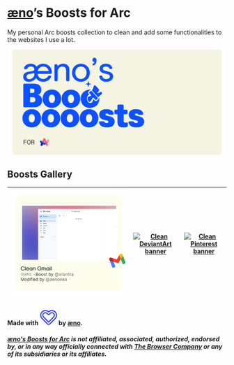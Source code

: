 # [æno](https://github.com/aenonea)’s Boosts for Arc

My personal Arc boosts collection to clean and add some functionalities to the websites I use a lot.

[![æno’s boosts for arc banner](assets/imgs/banner.svg)](https://github.com/aenonea/Arc-Boosts)

## Boosts Gallery

| [![Clean Gmail banner](assets/imgs/boosts/clean_gmail.svg)](https://github.com/aenonea/Arc-Boosts/tree/main/clean_gmail) | [![Clean DeviantArt banner](assets/imgs/boosts/clean_deviantart.svg)](https://github.com/aenonea/Arc-Boosts/tree/main/clean_deviantart) | [![Clean Pinterest banner](assets/imgs/boosts/clean_pinterest.svg)](https://github.com/aenonea/Arc-Boosts/tree/main/clean_pinterest) |
| :----------------------------------------------------------------------------------------------------------------------: | :-------------------------------------------------------------------------------------------------------------------------------------: | :----------------------------------------------------------------------------------------------------------------------------------: |

#### Made with ![Love](assets/imgs/heart.svg) by [æno](https://github.com/aenonea).

##### [æno's Boosts for Arc](https://github.com/aenonea/Arc-Boosts) is not affiliated, associated, authorized, endorsed by, or in any way officially connected with [The Browser Company](https://thebrowser.company/) or any of its subsidiaries or its affiliates.
